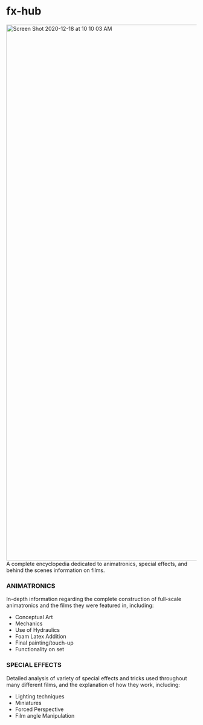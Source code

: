 # fx-hub

<img width="1418" alt="Screen Shot 2020-12-18 at 10 10 03 AM" src="https://user-images.githubusercontent.com/66435213/102646951-c8930c00-4119-11eb-89b2-0eef94f25c3e.png">
A complete encyclopedia dedicated to animatronics, special effects, and behind the scenes information on films. 

### ANIMATRONICS

In-depth information regarding the complete construction of full-scale animatronics and the films they were featured in, including:
* Conceptual Art
* Mechanics
* Use of Hydraulics
* Foam Latex Addition
* Final painting/touch-up
* Functionality on set

### SPECIAL EFFECTS

Detailed analysis of variety of special effects and tricks used throughout many different films, and the explanation of how they work, including:
* Lighting techniques
* Miniatures
* Forced Perspective
* Film angle Manipulation


